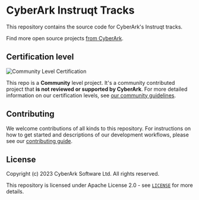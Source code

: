 # CyberArk Instruqt Tracks

This repository contains the source code for CyberArk's Instruqt tracks.

Find more open source projects [from CyberArk](https://github.com/cyberark).

## Certification level
![Community Level Certification](https://img.shields.io/badge/Certification%20Level-Community-28A745?link=https://github.com/cyberark/community/blob/master/Conjur/conventions/certification-levels.md)

This repo is a **Community** level project. It's a community contributed project that **is not reviewed or supported
by CyberArk**. For more detailed information on our certification levels, see [our community guidelines](https://github.com/cyberark/community/blob/master/Conjur/conventions/certification-levels.md#community).

## Contributing

We welcome contributions of all kinds to this repository. For instructions on how to get started and descriptions of our development workflows, please see our [contributing
guide][contrib].

[contrib]: CONTRIBUTING.md

## License

Copyright (c) 2023 CyberArk Software Ltd. All rights reserved.

This repository is licensed under Apache License 2.0 - see [`LICENSE`](LICENSE) for more details.
